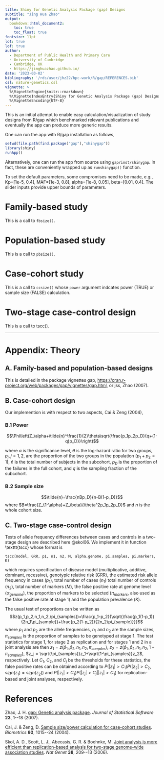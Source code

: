 ```yaml
---
title: Shiny for Genetic Analysis Package (gap) Designs
subtitle: "Jing Hua Zhao"
output:
  bookdown::html_document2:
    toc: true
    toc_float: true
fontsize: 11pt
lot: true
lof: true
author:
  - Department of Public Health and Primary Care
  - University of Cambridge
  - Cambridge, UK
  - https://jinghuazhao.github.io/
date: '2023-03-02'
bibliography: '/rds/user/jhz22/hpc-work/R/gap/REFERENCES.bib'
csl: nature-genetics.csl
vignette: >
  %\VignetteEngine{knitr::rmarkdown}
  %\VignetteIndexEntry{Shiny for Genetic Analysis Package (gap) Designs}
  %\VignetteEncoding{UTF-8}
---
```


This is an initial attempt to enable easy calculation/visualization of study designs from R/gap which benchmarked relevant publications and eventually the app can produce more generic results.

One can run the app with R/gap installation as follows,

```r
setwd(file.path(find.package("gap"),"shinygap"))
library(shiny)
runApp()
```

Alternatively, one can run the app from source using `gap/inst/shinygap`. In fact, these are conveniently wrapped up as `runshinygap()` function.

To set the default parameters, some compromises need to be made, e.g., Kp=[1e-5, 0.4], MAF=[1e-3, 0.8], alpha=[1e-8, 0.05], beta=[0.01, 0.4]. The slider inputs provide upper bounds of parameters.

# Family-based study

This is a call to `fbsize()`.

# Population-based study

This is a call to `pbsize()`.

# Case-cohort study

This is a call to `ccsize()` whose `power` argument indcates power (TRUE) or sample size (FALSE) calculation.

# Two-stage case-control design

This is a call to tscc().

---

# Appendix: Theory

## A. Family-based and population-based designs

This is detailed in the package vignettes gap, <https://cran.r-project.org/web/packages/gap/vignettes/gap.html>, or jss, Zhao (2007).

## B. Case-cohort design

Our implemention is with respect to two aspects, Cai & Zeng (2004),

### B.1 Power

$$\Phi\left(Z_\alpha+\tilde{n}^\frac{1}{2}\theta\sqrt{\frac{p_1p_2p_D}{q+(1-q)p_D}}\right)$$

where $\alpha$ is the significance level, $\theta$ is the log-hazard ratio for
two groups, $p_j, j = 1, 2$, are the proportion of the two groups
in the population ($p_1 + p_2 = 1$), $\tilde{n}$ is the total number of subjects in the subcohort, $p_D$ is the proportion of the failures in
the full cohort, and $q$ is the sampling fraction of the subcohort.

### B.2 Sample size

$$\tilde{n}=\frac{nBp_D}{n-B(1-p_D)}$$ where $B=\frac{Z_{1-\alpha}+Z_\beta}{\theta^2p_1p_2p_D}$ and $n$ is the whole cohort size.

## C. Two-stage case-control design

Tests of allele frequency differences between cases and controls in a two-stage design are described here @skol06. We implement it in function \texttt{tscc} whose format is
```
tscc(model, GRR, p1, n1, n2, M, alpha.genome, pi.samples, pi.markers, K)
```
which requires specification of disease model (multiplicative, additive, dominant, recessive), genotypic relative risk (GRR), the
estimated risk allele frequency in cases ($p_1$), total number of cases ($n_1$) total number of controls ($n_2$), total number of
markers ($M$), the false positive rate at genome level ($\alpha_\mathit{genome}$), the proportion of markers to be selected
($\pi_\mathit{markers}$, also used as the false positive rate at stage 1) and the population prevalence ($K$).

The usual test of proportions can be written as
$$z(p_1,p_2,n_1,n_2,\pi_{samples})=\frac{p_1-p_2}{\sqrt{\frac{p_1(1-p_1)}{2n_1\pi_{sample}}+\frac{p_2(1-p_2)}{2n_2\pi_{sample}}}}$$
where $p_1$ and $p_2$ are the allele frequencies, $n_1$ and $n_2$ are the sample sizes, $\pi_{samples}$ is the proportion of samples
to be genotyped at stage 1. The test statistics for stage 1, for stage 2 as replication and for stages 1 and 2 in a joint analysis
are then $z_1 = z(\hat p_1,\hat p_2,n_1,n_2,\pi_{samples})$, $z_2 = z(\hat p_1,\hat p_2,n_1,n_2,1-\pi_{samples})$,
$z_j = \sqrt{\pi_{samples}}z_1+\sqrt{1-\pi_{samples}}z_2$, respectively.
Let $C_1$, $C_2$, and $C_j$ be the thresholds for these statistics, the false positive rates can be obtained according to
$P(|z_1|>C_1)P(|z_2|>C_2,sign(z_1)=sign(z_2))$ and $P(|z_1|>C_1)P(|z_j|>C_j||z_1|>C_1)$ for replication-based and joint analyses, respectively.

# References
Zhao, J. H. [gap: Genetic analysis
package](https://doi.org/10.18637/jss.v023.i08).
*Journal of Statistical Software* **23**, 1--18 (2007).

Cai, J. & Zeng, D. [Sample size/power calculation for case-cohort
studies](https://doi.org/10.1111/j.0006-341X.2004.00257.x). *Biometrics*
**60**, 1015--24 (2004).

Skol, A. D., Scott, L. J., Abecasis, G. R. & Boehnke, M. [Joint analysis
is more efficient than replication-based analysis for two-stage
genome-wide association studies](https://doi.org/10.1038/ng1706). *Nat
Genet* **38**, 209--13 (2006).
